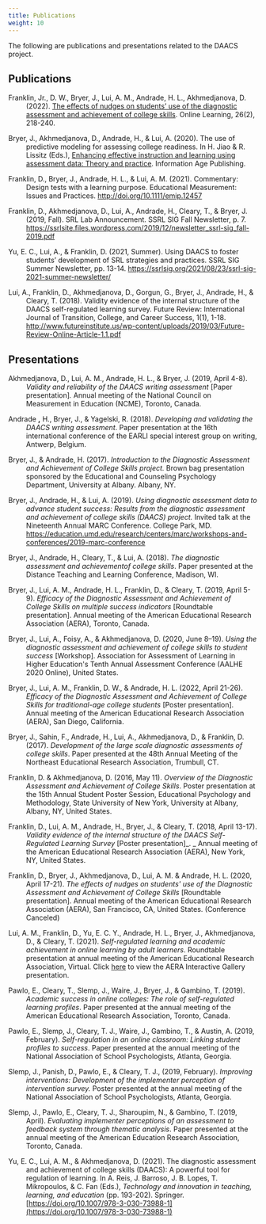 ```yaml
---
title: Publications
weight: 10
---
```


The following are publications and presentations related to the DAACS project.

## Publications

<div style="text-indent: -36px; padding-left: 36px;">

Franklin, Jr., D. W., Bryer, J., Lui, A. M., Andrade, H. L., Akhmedjanova, D. (2022). [The effects of nudges on students’ use of the diagnostic assessment and achievement of college skills](https://olj.onlinelearningconsortium.org/index.php/olj/article/view/2674). Online Learning, 26(2), 218-240. 

Bryer, J., Akhmedjanova, D., Andrade, H., & Lui, A. (2020). The use of predictive modeling for assessing college readiness. In H. Jiao & R. Lissitz (Eds.), [Enhancing effective instruction and learning using assessment data: Theory and practice](https://www.infoagepub.com/products/Enhancing-Effective-Instruction-and-Learning-Using-Assessment-Data). Information Age Publishing.

Franklin, D., Bryer, J., Andrade, H. L., & Lui, A. M. (2021). Commentary: Design tests with a learning purpose. Educational Measurement: Issues and Practices. http://doi.org/10.1111/emip.12457 

Franklin, D., Akhmedjanova, D., Lui, A., Andrade, H., Cleary, T., & Bryer, J. (2019, Fall). SRL Lab Announcement. SSRL SIG Fall Newsletter, p. 7. https://ssrlsite.files.wordpress.com/2019/12/newsletter_ssrl-sig_fall-2019.pdf 

Yu, E. C., Lui, A., & Franklin, D. (2021, Summer). Using DAACS to foster students’ development of SRL strategies and practices. SSRL SIG Summer Newsletter, pp. 13-14. https://ssrlsig.org/2021/08/23/ssrl-sig-2021-summer-newsletter/ 

Lui, A., Franklin, D., Akhmedjanova, D., Gorgun, G., Bryer, J., Andrade, H., & Cleary, T. (2018). Validity evidence of the internal structure of the DAACS self-regulated learning survey. Future Review: International Journal of Transition, College, and Career Success, 1(1), 1-18. http://www.futureinstitute.us/wp-content/uploads/2019/03/Future-Review-Online-Article-1.1.pdf

</div>

## Presentations

<div style="text-indent: -36px; padding-left: 36px;">

Akhmedjanova, D., Lui, A. M., Andrade, H. L., &amp; Bryer, J. (2019, April 4-8). _Validity and reliability of the DAACS writing assessment_ [Paper presentation]_._ Annual meeting of the National Council on Measurement in Education (NCME), Toronto, Canada.

Andrade **,** H., Bryer, J., &amp; Yagelski, R. (2018). _Developing and validating the DAACS writing assessment_. Paper presentation at the 16th international conference of the EARLI special interest group on writing, Antwerp, Belgium.

Bryer, J., &amp; Andrade, H. (2017). _Introduction to the Diagnostic Assessment and Achievement of College Skills project._ Brown bag presentation sponsored by the Educational and Counseling Psychology Department, University at Albany. Albany, NY.

Bryer, J., Andrade, H., &amp; Lui, A. (2019). _Using diagnostic assessment data to advance student success: Results from the diagnostic assessment and achievement of college skills (DAACS) project._ Invited talk at the Nineteenth Annual MARC Conference. College Park, MD. https://education.umd.edu/research/centers/marc/workshops-and-conferences/2019-marc-conference

Bryer, J., Andrade, H., Cleary, T., &amp; Lui, A. (2018). _The diagnostic assessment and achievementof college skills_. Paper presented at the Distance Teaching and Learning Conference, Madison, WI.

Bryer, J., Lui, A. M., Andrade, H. L., Franklin, D., &amp; Cleary, T. (2019, April 5-9). _Efficacy of the Diagnostic Assessment and Achievement of College Skills on multiple success indicators_ [Roundtable presentation]. Annual meeting of the American Educational Research Association (AERA), Toronto, Canada.

Bryer, J., Lui, A., Foisy, A., &amp; Akhmedjanova, D. (2020, June 8–19). _Using the diagnostic assessment and achievement of college skills to student success_ [Workshop]. Association for Assessment of Learning in Higher Education&#39;s Tenth Annual Assessment Conference (AALHE 2020 Online), United States.

Bryer, J., Lui, A. M., Franklin, D. W., &amp; Andrade, H. L. (2022, April 21-26). _Efficacy of the Diagnostic Assessment and Achievement of College Skills for traditional-age college students_ [Poster presentation]. Annual meeting of the American Educational Research Association (AERA), San Diego, California.

Bryer, J., Sahin, F., Andrade, H., Lui, A., Akhmedjanova, D., &amp; Franklin, D. (2017). _Development of the large scale diagnostic assessments of college skills_. Paper presented at the 48th Annual Meeting of the Northeast Educational Research Association, Trumbull, CT.

Franklin, D. &amp; Akhmedjanova, D. (2016, May 11). _Overview of the Diagnostic Assessment and Achievement of College Skills_. Poster presentation at the 15th Annual Student Poster Session, Educational Psychology and Methodology, State University of New York, University at Albany, Albany, NY, United States.

Franklin, D., Lui, A. M., Andrade, H., Bryer, J., &amp; Cleary, T. (2018, April 13-17). _Validity evidence of the internal structure of the DAACS Self-Regulated Learning Survey_ [Poster presentation]_. _ Annual meeting of the American Educational Research Association (AERA), New York, NY, United States.

Franklin, D., Bryer, J., Akhmedjanova, D., Lui, A. M. &amp; Andrade, H. L. (2020, April 17-21). _The effects of nudges on students&#39; use of the Diagnostic Assessment and Achievement of College Skills_ [Roundtable presentation]. Annual meeting of the American Educational Research Association (AERA), San Francisco, CA, United States. (Conference Canceled)

Lui, A. M., Franklin, D., Yu, E. C. Y., Andrade, H. L., Bryer, J., Akhmedjanova, D., &amp; Cleary, T. (2021). _Self-regulated learning and academic achievement in online learning by adult learners_. Roundtable presentation at annual meeting of the American Educational Research Association, Virtual. Click [here](https://aera21-aera.ipostersessions.com/default.aspx?s=A0-73-50-7E-6D-A9-C0-EB-37-EE-64-6B-A4-B5-06-4E) to view the AERA Interactive Gallery presentation.

Pawlo, E., Cleary, T., Slemp, J., Waire, J., Bryer, J., &amp; Gambino, T. (2019). _Academic success in online colleges: The role of self-regulated learning profiles_. Paper presented at the annual meeting of the American Educational Research Association, Toronto, Canada.

Pawlo, E., Slemp, J., Cleary, T. J., Waire, J., Gambino, T., &amp; Austin, A. (2019, February). _Self-regulation in an online classroom: Linking student profiles to success_. Paper presented at the annual meeting of the National Association of School Psychologists, Atlanta, Georgia.

Slemp, J., Panish, D., Pawlo, E., &amp; Cleary, T. J., (2019, February). _Improving interventions: Development of the implementer perception of intervention survey._ Poster presented at the annual meeting of the National Association of School Psychologists, Atlanta, Georgia.

Slemp, J., Pawlo, E., Cleary, T. J., Sharoupim, N., &amp; Gambino, T. (2019, April). _Evaluating implementer perceptions of an assessment to feedback system through thematic analysis_. Paper presented at the annual meeting of the American Education Research Association, Toronto, Canada.

Yu, E. C., Lui, A. M., &amp; Akhmedjanova, D. (2021). The diagnostic assessment and achievement of college skills (DAACS): A powerful tool for regulation of learning. In A. Reis, J. Barroso, J. B. Lopes, T. Mikropoulos, &amp; C. Fan (Eds.), _Technology and innovation in teaching, learning, and education_ (pp. 193-202). Springer. [https://doi.org/10.1007/978-3-030-73988-1](https://doi.org/10.1007/978-3-030-73988-1)

</div>

